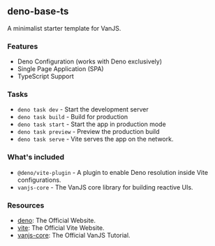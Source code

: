 ## deno-base-ts

A minimalist starter template for VanJS.


### Features

* Deno Configuration (works with Deno exclusively)
* Single Page Application (SPA)
* TypeScript Support


### Tasks

* `deno task dev` - Start the development server
* `deno task build` - Build for production
* `deno task start` - Start the app in production mode
* `deno task preview` - Preview the production build
* `deno task serve` - Vite serves the app on the network.


### What's included

* `@deno/vite-plugin` - A plugin to enable Deno resolution inside Vite configurations.
* `vanjs-core` - The VanJS core library for building reactive UIs.


### Resources

* [deno](https://deno.com): The Official Website.
* [vite](https://vite.dev): The Official Vite Website.
* [vanjs-core](https://vanjs.org/tutorial): The Official VanJS Tutorial.
